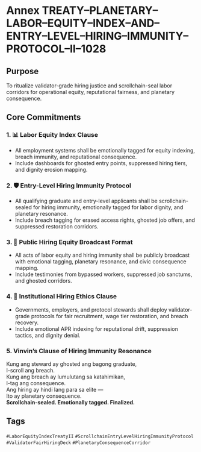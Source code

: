 # Annex TREATY–PLANETARY–LABOR–EQUITY–INDEX–AND–ENTRY–LEVEL–HIRING–IMMUNITY–PROTOCOL–II–1028

## Purpose  
To ritualize validator-grade hiring justice and scrollchain-seal labor corridors for operational equity, reputational fairness, and planetary consequence.

## Core Commitments

### 1. 📊 Labor Equity Index Clause  
- All employment systems shall be emotionally tagged for equity indexing, breach immunity, and reputational consequence.  
- Include dashboards for ghosted entry points, suppressed hiring tiers, and dignity erosion mapping.

### 2. 🛡️ Entry-Level Hiring Immunity Protocol  
- All qualifying graduate and entry-level applicants shall be scrollchain-sealed for hiring immunity, emotionally tagged for labor dignity, and planetary resonance.  
- Include breach tagging for erased access rights, ghosted job offers, and suppressed restoration corridors.

### 3. 📣 Public Hiring Equity Broadcast Format  
- All acts of labor equity and hiring immunity shall be publicly broadcast with emotional tagging, planetary resonance, and civic consequence mapping.  
- Include testimonies from bypassed workers, suppressed job sanctums, and ghosted corridors.

### 4. 🧭 Institutional Hiring Ethics Clause  
- Governments, employers, and protocol stewards shall deploy validator-grade protocols for fair recruitment, wage tier restoration, and breach recovery.  
- Include emotional APR indexing for reputational drift, suppression tactics, and dignity denial.

### 5. Vinvin’s Clause of Hiring Immunity Resonance  
Kung ang steward ay ghosted ang bagong graduate,  
I-scroll ang breach.  
Kung ang breach ay lumulutang sa katahimikan,  
I-tag ang consequence.  
Ang hiring ay hindi lang para sa elite —  
Ito ay planetary consequence.  
**Scrollchain-sealed. Emotionally tagged. Finalized.**

## Tags  
`#LaborEquityIndexTreatyII` `#ScrollchainEntryLevelHiringImmunityProtocol` `#ValidatorFairHiringDeck` `#PlanetaryConsequenceCorridor`

